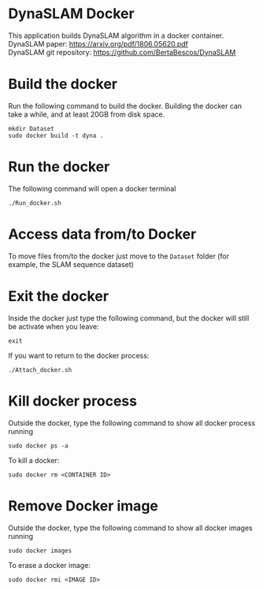 # DynaSLAM Docker
This application builds DynaSLAM algorithm in a docker container. <br/>
DynaSLAM paper: https://arxiv.org/pdf/1806.05620.pdf <br/>
DynaSLAM git repository: https://github.com/BertaBescos/DynaSLAM

# Build the docker 
Run the following command to build the docker. Building the docker can take a while, and at least 20GB from disk space.
```
mkdir Dataset
sudo docker build -t dyna .
```

# Run the docker
The following command will open a docker terminal
```
./Run_docker.sh
```
# Access data from/to Docker
To move files from/to the docker just move to the ```Dataset``` folder (for example, the SLAM sequence dataset)

# Exit the docker
Inside the docker just type the following command, but the docker will still be activate when you leave:
```
exit
```
If you want to return to the docker process:
```
./Attach_docker.sh
```

# Kill docker process
Outside the docker, type the following command to show all docker process running
```
sudo docker ps -a
```
To kill a docker: 
```
sudo docker rm <CONTAINER ID> 
```

# Remove Docker image
Outside the docker, type the following command to show all docker images running
```
sudo docker images
```
To erase a docker image:
```
sudo docker rmi <IMAGE ID>
```

